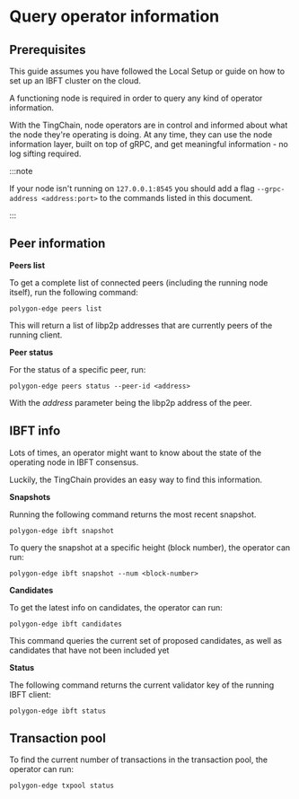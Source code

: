# Query operator information

## Prerequisites <a href="#prerequisites" id="prerequisites"></a>

This guide assumes you have followed the Local Setup or guide on how to set up an IBFT cluster on the cloud.

A functioning node is required in order to query any kind of operator information.

With the TingChain, node operators are in control and informed about what the node they're operating is doing. At any time, they can use the node information layer, built on top of gRPC, and get meaningful information - no log sifting required.

:::note

If your node isn't running on `127.0.0.1:8545` you should add a flag `--grpc-address <address:port>` to the commands listed in this document.

:::

## Peer information <a href="#peer-information" id="peer-information"></a>

**Peers list**

To get a complete list of connected peers (including the running node itself), run the following command:



```
polygon-edge peers list
```

This will return a list of libp2p addresses that are currently peers of the running client.

**Peer status**

For the status of a specific peer, run:



```
polygon-edge peers status --peer-id <address>
```

With the _address_ parameter being the libp2p address of the peer.

## IBFT info <a href="#ibft-info" id="ibft-info"></a>

Lots of times, an operator might want to know about the state of the operating node in IBFT consensus.

Luckily, the TingChain provides an easy way to find this information.

**Snapshots**

Running the following command returns the most recent snapshot.



```
polygon-edge ibft snapshot
```

To query the snapshot at a specific height (block number), the operator can run:



```
polygon-edge ibft snapshot --num <block-number>
```

**Candidates**

To get the latest info on candidates, the operator can run:



```
polygon-edge ibft candidates
```

This command queries the current set of proposed candidates, as well as candidates that have not been included yet

**Status**

The following command returns the current validator key of the running IBFT client:



```
polygon-edge ibft status
```

## Transaction pool <a href="#transaction-pool" id="transaction-pool"></a>

To find the current number of transactions in the transaction pool, the operator can run:



```
polygon-edge txpool status
```
